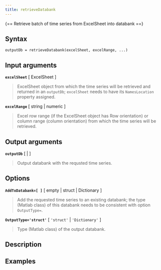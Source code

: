 ```yaml
---
title: retrieveDatabank
---
```


{== Retrieve batch of time series from ExcelSheet into databank ==}


## Syntax 

    outputDb = retrieveDatabank(excelSheet, excelRange, ...)


## Input arguments 

__`excelSheet`__ [ ExcelSheet ] 
> 
> ExcelSheet object from which the time series will be retrieved and
> returned in an `outputDb`; `excelSheet` needs to have its
> `NamesLocation` property assigned.
> 

__`excelRange`__ [ string | numeric ] 
>
> Excel row range (if the ExcelSheet object has Row orientation) or
> column range (column orientation) from which the time series will be
> retrieved.
>


## Output arguments 

__`outputDb`__ [ | ] 
>
> Output databank with the requsted time series.
>

## Options 

__`AddToDatabank=[ ]`__ [ empty | struct | Dictionary ] 
>
> Add the requested time series to an existing databank; the type (Matlab
> class) of this databank needs to be consistent with option `OutputType=`.
>

__`OutputType='struct'`__ [ `'struct'` | `'Dictionary'` ] 
>
> Type (Matlab class) of the output databank.
>

## Description 



## Examples

```matlab
```

